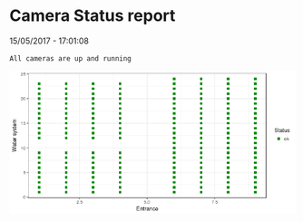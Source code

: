 Camera Status report
================
15/05/2017 - 17:01:08

    All cameras are up and running

![](camreport_files/figure-markdown_github/unnamed-chunk-2-1.png)
